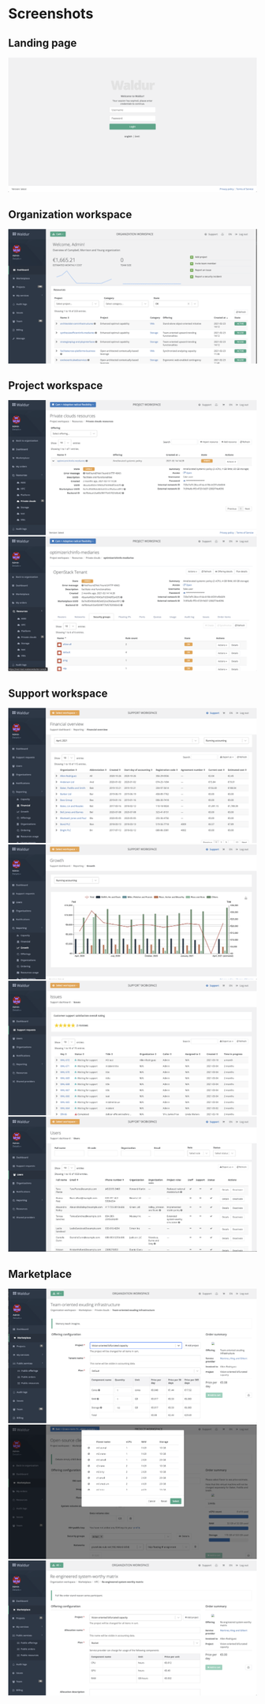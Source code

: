 # Screenshots

## Landing page

[![Landing](img/login.png)](img/login.png)

## Organization workspace

[![Organization dashboard](img/org-dashboard.png)](img/org-dashboard.png)

## Project workspace

[![Resource list](img/project-resource-list.png)](img/project-resource-list.png)
[![OpenStack details](img/project-openstack-details.png)](img/project-openstack-details.png)

## Support workspace

[![Financial overview](img/support-financial.png)](img/support-financial.png)
[![Growth reporting](img/support-growth.png)](img/support-growth.png)
[![Service desk issue](img/support-issues.png)](img/support-issues.png)
[![User management](img/support-users.png)](img/support-users.png)

## Marketplace

[![Private cloud creation](img/marketplace-tenant.png)](img/marketplace-tenant.png)
[![VM creation](img/marketplace-instance.png)](img/marketplace-instance.png)
[![SLURM creation](img/marketplace-slurm.png)](img/marketplace-slurm.png)
